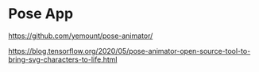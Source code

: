 # Pose App

https://github.com/yemount/pose-animator/

https://blog.tensorflow.org/2020/05/pose-animator-open-source-tool-to-bring-svg-characters-to-life.html
